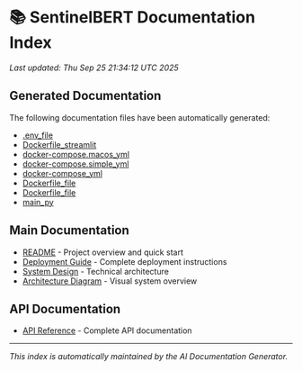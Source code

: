 # 📚 SentinelBERT Documentation Index

*Last updated: Thu Sep 25 21:34:12 UTC 2025*

## Generated Documentation

The following documentation files have been automatically generated:

- [.env_file](docs/generated/.env_file.md)
- [Dockerfile_streamlit](docs/generated/Dockerfile_streamlit.md)
- [docker-compose.macos_yml](docs/generated/docker-compose.macos_yml.md)
- [docker-compose.simple_yml](docs/generated/docker-compose.simple_yml.md)
- [docker-compose_yml](docs/generated/docker-compose_yml.md)
- [Dockerfile_file](docs/generated/Dockerfile_file.md)
- [Dockerfile_file](docs/generated/Dockerfile_file.md)
- [main_py](docs/generated/main_py.md)

## Main Documentation

- [README](../README.md) - Project overview and quick start
- [Deployment Guide](../DEPLOYMENT_GUIDE.md) - Complete deployment instructions
- [System Design](../SYSTEM_DESIGN.md) - Technical architecture
- [Architecture Diagram](../ARCHITECTURE_DIAGRAM.md) - Visual system overview

## API Documentation

- [API Reference](api/API_REFERENCE.md) - Complete API documentation

---

*This index is automatically maintained by the AI Documentation Generator.*

